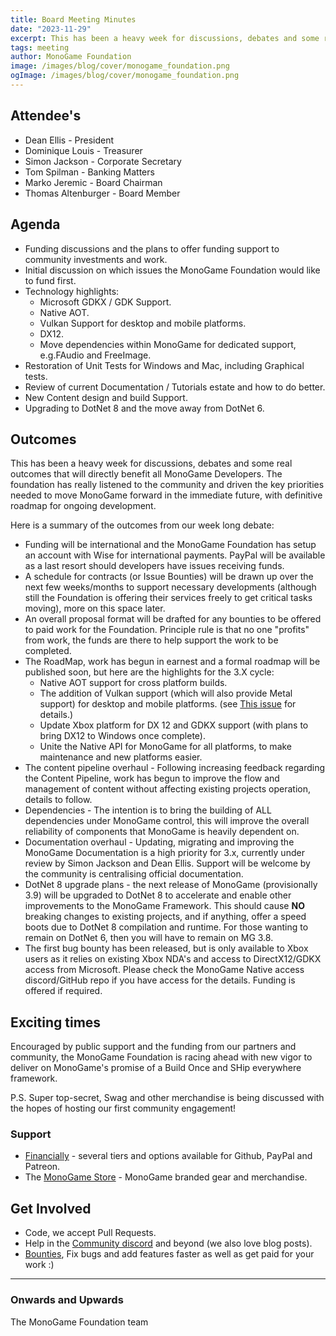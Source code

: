 ```yaml
---
title: Board Meeting Minutes
date: "2023-11-29"
excerpt: This has been a heavy week for discussions, debates and some real outcomes that will directly benefit all MonoGame Developers.  The foundation has really listened to the community and driven the key priorities needed to move MonoGame forward in the immediate future, with definitive roadmap for ongoing development
tags: meeting
author: MonoGame Foundation
image: /images/blog/cover/monogame_foundation.png
ogImage: /images/blog/cover/monogame_foundation.png
---
```


## Attendee's

- Dean Ellis - President
- Dominique Louis - Treasurer
- Simon Jackson - Corporate Secretary
- Tom Spilman - Banking Matters
- Marko Jeremic - Board Chairman
- Thomas Altenburger - Board Member

## Agenda

- Funding discussions and the plans to offer funding support to community investments and work.
- Initial discussion on which issues the MonoGame Foundation would like to fund first.
- Technology highlights:
  - Microsoft GDKX / GDK Support.
  - Native AOT.
  - Vulkan Support for desktop and mobile platforms.
  - DX12.
  - Move dependencies within MonoGame for dedicated support, e.g.FAudio and FreeImage.
- Restoration of Unit Tests for Windows and Mac, including Graphical tests.
- Review of current Documentation / Tutorials estate and how to do better.
- New Content design and build Support.
- Upgrading to DotNet 8 and the move away from DotNet 6.

## Outcomes

This has been a heavy week for discussions, debates and some real outcomes that will directly benefit all MonoGame Developers.  The foundation has really listened to the community and driven the key priorities needed to move MonoGame forward in the immediate future, with definitive roadmap for ongoing development.

Here is a summary of the outcomes from our week long debate:

- Funding will be international and the MonoGame Foundation has setup an account with Wise for international payments.  PayPal will be available as a last resort should developers have issues receiving funds.
- A schedule for contracts (or Issue Bounties) will be drawn up over the next few weeks/months to support necessary developments (although still the Foundation is offering their services freely to get critical tasks moving), more on this space later.
- An overall proposal format will be drafted for any bounties to be offered to paid work for the Foundation.  Principle rule is that no one "profits" from work, the funds are there to help support the work to be completed.
- The RoadMap, work has begun in earnest and a formal roadmap will be published soon, but here are the highlights for the 3.X cycle:
  - Native AOT support for cross platform builds.
  - The addition of Vulkan support (which will also provide Metal support) for desktop and mobile platforms. (see [This issue](https://github.com/MonoGame/MonoGame/issues/4593) for details.)
  - Update Xbox platform for DX 12 and GDKX support (with plans to bring DX12 to Windows once complete).
  - Unite the Native API for MonoGame for all platforms, to make maintenance and new platforms easier.
- The content pipeline overhaul - Following increasing feedback regarding the Content Pipeline, work has begun to improve the flow and management of content without affecting existing projects operation, details to follow.
- Dependencies - The intention is to bring the building of ALL dependencies under MonoGame control, this will improve the overall reliability of components that MonoGame is heavily dependent on.
- Documentation overhaul - Updating, migrating and improving the MonoGame Documentation is a high priority for 3.x, currently under review by Simon Jackson and Dean Ellis.  Support will be welcome by the community is centralising official documentation.
- DotNet 8 upgrade plans - the next release of MonoGame (provisionally 3.9) will be upgraded to DotNet 8 to accelerate and enable other improvements to the MonoGame Framework.  This should cause **NO** breaking changes to existing projects, and if anything, offer a speed boots due to DotNet 8 compilation and runtime.  For those wanting to remain on DotNet 6, then you will have to remain on MG 3.8.
- The first bug bounty has been released, but is only available to Xbox users as it relies on existing Xbox NDA's and access to DirectX12/GDKX access from Microsoft.  Please check the MonoGame Native access discord/GitHub repo if you have access for the details.  Funding is offered if required.

## Exciting times

Encouraged by public support and the funding from our partners and community, the MonoGame Foundation is racing ahead with new vigor to deliver on MonoGame's promise of a Build Once and SHip everywhere framework.

P.S.
Super top-secret, Swag and other merchandise is being discussed with the hopes of hosting our first community engagement!

### Support

- [Financially](https://monogame.net/donate/) - several tiers and options available for Github, PayPal and Patreon.
- The [MonoGame Store](https://store.monogame.net) - MonoGame branded gear and merchandise.

## Get Involved

- Code, we accept Pull Requests.
- Help in the [Community discord](https://discord.gg/monogame) and beyond (we also love blog posts).
- [Bounties](https://github.com/MonoGame/MonoGame/issues/8120), Fix bugs and add features faster as well as get paid for your work :)

---

### Onwards and Upwards

The MonoGame Foundation team